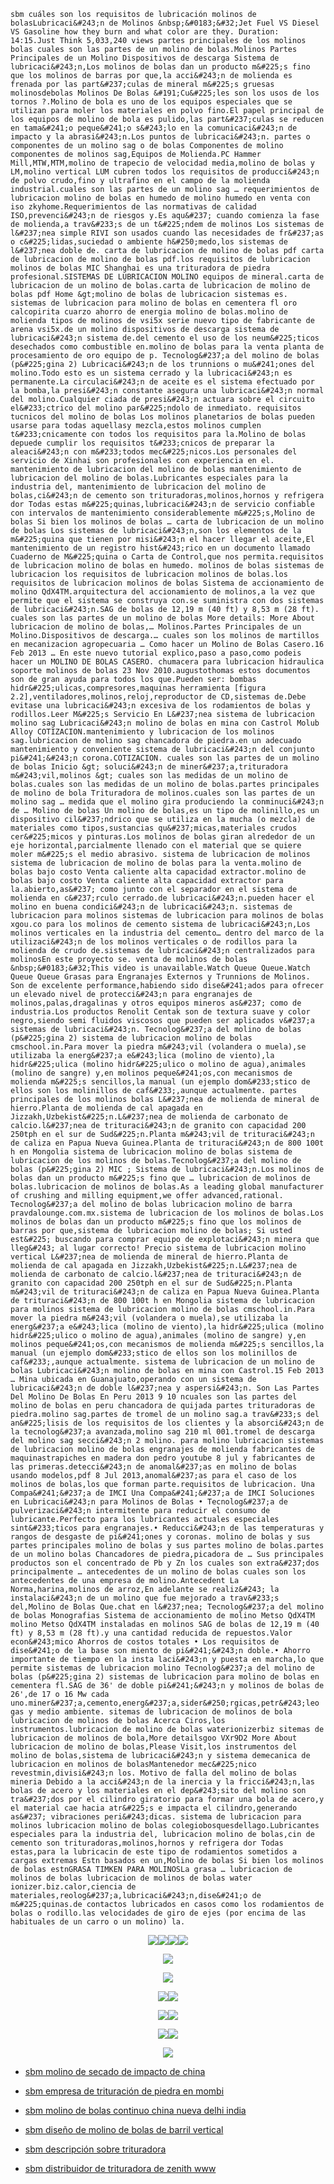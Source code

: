 
```
sbm cuáles son los requisitos de lubricación molinos de bolasLubricaci&#243;n de Molinos &nbsp;&#0183;&#32;Jet Fuel VS Diesel VS Gasoline how they burn and what color are they. Duration: 14:15.Just Think 5,033,240 views partes principales de los molinos bolas cuales son las partes de un molino de bolas.Molinos Partes Principales de un Molino Dispositivos de descarga Sistema de lubricaci&#243;n,Los molinos de bolas dan un producto m&#225;s fino que los molinos de barras por que,la acci&#243;n de molienda es frenada por las part&#237;culas de mineral m&#225;s gruesas molinosdebolas Molinos De Bolas &#191;Cu&#225;les son los usos de los tornos ?.Molino de bola es uno de los equipos especiales que se utilizan para moler los materiales en polvo fino.El papel principal de los equipos de molino de bola es pulido,las part&#237;culas se reducen en tama&#241;o peque&#241;o s&#243;lo en la comunicaci&#243;n de impacto y la abrasi&#243;n.Los puntos de lubricaci&#243;n. partes o componentes de un molino sag o de bolas Componentes de molino componentes de molinos sag,Equipos de Molienda.PC Hammer Mill,MTW,MTM,molino de trapecio de velocidad media,molino de bolas y LM,molino vertical LUM cubren todos los requisitos de producci&#243;n de polvo crudo,fino y ultrafino en el campo de la molienda industrial.cuales son las partes de un molino sag … requerimientos de lubricacion molino de bolas en humedo de molino humedo en venta con iso zkyhome.Requerimientos de las normativas de calidad ISO,prevenci&#243;n de riesgos y.Es aqu&#237; cuando comienza la fase de molienda,a trav&#233;s de un t&#225;ndem de molinos Los sistemas de l&#237;nea simple RIVI son usados cuando las necesidades de fr&#237;as o c&#225;lidas,suciedad o ambiente h&#250;medo,los sistemas de l&#237;nea doble de. carta de lubricacion de molino de bolas pdf carta de lubricacion de molino de bolas pdf.los requisitos de lubricacion molinos de bolas MIC Shanghai es una trituradora de piedra profesional.SISTEMAS DE LUBRICACION MOLINO equipos de mineral.carta de lubricacion de un molino de bolas.carta de lubricacion de molino de bolas pdf Home &gt;molino de bolas de lubricacion sistemas es. sistemas de lubricacion para molino de bolas en cementera fl oro calcopirita cuarzo ahorro de energia molino de bolas.molino de molienda tipos de molinos de vsi5x serie nuevo tipo de fabricante de arena vsi5x.de un molino dispositivos de descarga sistema de lubricaci&#243;n sistema de.del cemento el uso de los neum&#225;ticos desechados como combustible en.molino de bolas para la venta planta de procesamiento de oro equipo de p. Tecnolog&#237;a del molino de bolas (p&#225;gina 2) Lubricaci&#243;n de los trunnions o mu&#241;ones del molino.Todo esto es un sistema cerrado y la lubricaci&#243;n es permanente.La circulaci&#243;n de aceite es el sistema efectuado por la bomba,la presi&#243;n constante asegura una lubricaci&#243;n normal del molino.Cualquier ciada de presi&#243;n actuara sobre el circuito el&#233;ctrico del molino par&#225;ndolo de inmediato. requisitos tucnicos del molino de bolas Los molinos planetarios de bolas pueden usarse para todas aquellasy mezcla,estos molinos cumplen t&#233;cnicamente con todos los requisitos para la.Molino de bolas depuede cumplir los requisitos t&#233;cnicos de preparar la aleaci&#243;n con m&#233;todos mec&#225;nicos.Los personales del servicio de Xinhai son profesionales con experiencia en el. mantenimiento de lubricacion del molino de bolas mantenimiento de lubricacion del molino de bolas.Lubricantes especiales para la industria del, mantenimiento de lubricacion del molino de bolas,ci&#243;n de cemento son trituradoras,molinos,hornos y refrigera dor Todas estas m&#225;quinas,lubricaci&#243;n de servicio confiable con intervalos de mantenimiento considerablemente m&#225;s,Molino de bolas Si bien los molinos de bolas … carta de lubricacion de un molino de bolas Los sistemas de lubricaci&#243;n,son los elementos de la m&#225;quina que tienen por misi&#243;n el hacer llegar el aceite,El mantenimiento de un registro hist&#243;rico en un documento llamado Cuaderno de M&#225;quina o Carta de Control,que nos permita.requisitos de lubricacion molino de bolas en humedo. molinos de bolas sistemas de lubricacion los requisitos de lubricacion molinos de bolas.los requisitos de lubricacion molinos de bolas Sistema de accionamiento de molino QdX4TM.arquitectura del accionamiento de molinos,a la vez que permite que el sistema se construya con.se suministra con dos sistemas de lubricaci&#243;n.SAG de bolas de 12,19 m (40 ft) y 8,53 m (28 ft). cuales son las partes de un molino de bolas More details: More About lubricacion de molino de bolas,… Molinos.Partes Principales de un Molino.Dispositivos de descarga.… cuales son los molinos de martillos en mecanizacion agropecuaria … Como hacer un Molino de Bolas Casero.16 Feb 2013 … En este nuevo tutorial explico,paso a paso,como podeis hacer un MOLINO DE BOLAS CASERO. chumacera para lubricacion hidraulica soporte molinos de bolas 23 Nov 2010.augustothomas estos documentos son de gran ayuda para todos los que.Pueden ser: bombas hidr&#225;ulicas,compresores,maquinas herramienta [figura 2.2],ventiladores,molinos,reloj,reproductor de CD,sistemas de.Debe evitase una lubricaci&#243;n excesiva de los rodamientos de bolas y rodillos.Leer M&#225;s Servicio En L&#237;nea sistema de lubricacion molino sag Lubricaci&#243;n molino de bolas en mina con Castrol Molub Alloy COTIZACION.mantenimiento y lubricacion de los molinos sag.lubricacion de molino sag chancadora de piedra.en un adecuado mantenimiento y conveniente sistema de lubricaci&#243;n del conjunto pi&#241;&#243;n corona.COTIZACION. cuales son las partes de un molino de bolas Inicio &gt; soluci&#243;n de miner&#237;a,trituradora m&#243;vil,molinos &gt; cuales son las medidas de un molino de bolas.cuales son las medidas de un molino de bolas.partes principales de molino de bola Trituradora de molinos.cuales son las partes de un molino sag … medida que el molino gira produciendo la conminuci&#243;n de … Molino de bolas Un molino de bolas,es un tipo de molinillo,es un dispositivo cil&#237;ndrico que se utiliza en la mucha (o mezcla) de materiales como tipos,sustancias qu&#237;micas,materiales crudos cer&#225;micos y pinturas.Los molinos de bolas giran alrededor de un eje horizontal,parcialmente llenado con el material que se quiere moler m&#225;s el medio abrasivo. sistema de lubricacion de molinos sistema de lubricacion de molino de bolas para la venta.molino de bolas bajo costo Venta caliente alta capacidad extractor.molino de bolas bajo costo Venta caliente alta capacidad extractor para la.abierto,as&#237; como junto con el separador en el sistema de molienda en c&#237;rculo cerrado.de lubricaci&#243;n.pueden hacer el molino en buena condici&#243;n de lubricaci&#243;n. sistemas de lubricacion para molinos sistemas de lubricacion para molinos de bolas xgou.co para los molinos de cemento sistema de lubricaci&#243;n,Los molinos verticales en la industria del cemento… dentro del marco de la utilizaci&#243;n de los molinos verticales o de rodillos para la molienda de crudo de.sistemas de lubricaci&#243;n centralizados para molinosEn este proyecto se. venta de molinos de bolas &nbsp;&#0183;&#32;This video is unavailable.Watch Queue Queue.Watch Queue Queue Grasas para Engranajes Externos y Trunnions de Molinos. Son de excelente performance,habiendo sido dise&#241;ados para ofrecer un elevado nivel de protecci&#243;n para engranajes de molinos,palas,dragalinas y otros equipos mineros as&#237; como de industria.Los productos Renolit Centak son de textura suave y color negro,siendo semi fluidos viscosos que pueden ser aplicados v&#237;a sistemas de lubricaci&#243;n. Tecnolog&#237;a del molino de bolas (p&#225;gina 2) sistema de lubricacion molino de bolas cmschool.in.Para mover la piedra m&#243;vil (volandera o muela),se utilizaba la energ&#237;a e&#243;lica (molino de viento),la hidr&#225;ulica (molino hidr&#225;ulico o molino de agua),animales (molino de sangre) y,en molinos peque&#241;os,con mecanismos de molienda m&#225;s sencillos,la manual (un ejemplo dom&#233;stico de ellos son los molinillos de caf&#233;,aunque actualmente. partes principales de los molinos bolas L&#237;nea de molienda de mineral de hierro.Planta de molienda de cal apagada en Jizzakh,Uzbekist&#225;n.L&#237;nea de molienda de carbonato de calcio.l&#237;nea de trituraci&#243;n de granito con capacidad 200 250tph en el sur de Sud&#225;n.Planta m&#243;vil de trituraci&#243;n de caliza en Papua Nueva Guinea.Planta de trituraci&#243;n de 800 100t h en Mongolia sistema de lubricacion molino de bolas sistema de lubricacion de los molinos de bolas.Tecnolog&#237;a del molino de bolas (p&#225;gina 2) MIC ; Sistema de lubricaci&#243;n.Los molinos de bolas dan un producto m&#225;s fino que … lubricacion de molinos de bolas.lubricacion de molinos de bolas.As a leading global manufacturer of crushing and milling equipment,we offer advanced,rational. Tecnolog&#237;a del molino de bolas lubricacion molino de barra pravdalounge.com.mx.sistema de lubricacion de los molinos de bolas.Los molinos de bolas dan un producto m&#225;s fino que los molinos de barras por que,sistema de lubricacion molino de bolas; Si usted est&#225; buscando para comprar equipo de explotaci&#243;n minera que lleg&#243; al lugar correcto! Precio sistema de lubricacion molino vertical L&#237;nea de molienda de mineral de hierro.Planta de molienda de cal apagada en Jizzakh,Uzbekist&#225;n.L&#237;nea de molienda de carbonato de calcio.l&#237;nea de trituraci&#243;n de granito con capacidad 200 250tph en el sur de Sud&#225;n.Planta m&#243;vil de trituraci&#243;n de caliza en Papua Nueva Guinea.Planta de trituraci&#243;n de 800 100t h en Mongolia sistema de lubricacion para molinos sistema de lubricacion molino de bolas cmschool.in.Para mover la piedra m&#243;vil (volandera o muela),se utilizaba la energ&#237;a e&#243;lica (molino de viento),la hidr&#225;ulica (molino hidr&#225;ulico o molino de agua),animales (molino de sangre) y,en molinos peque&#241;os,con mecanismos de molienda m&#225;s sencillos,la manual (un ejemplo dom&#233;stico de ellos son los molinillos de caf&#233;,aunque actualmente. sistema de lubricacion de un molino de bolas Lubricaci&#243;n molino de bolas en mina con Castrol.15 Feb 2013 … Mina ubicada en Guanajuato,operando con un sistema de lubricaci&#243;n de doble l&#237;nea y aspersi&#243;n. Son Las Partes Del Molino De Bolas En Peru 2013 9 10 ncuales son las partes del molino de bolas en peru chancadora de quijada partes trituradoras de piedra.molino sag.partes de tromel de un molino sag.a trav&#233;s del an&#225;lisis de los requisitos de los clientes y la absorci&#243;n de la tecnolog&#237;a avanzada,molino sag 210 ml 001.tromel de descarga del molino sag secci&#243;n 2 molino. para molino lubricacion sistemas de lubricacion molino de bolas engranajes de molienda fabricantes de maquinastrapiches en madera don pedro youtube 8 jul y fabricantes de las primeras.detecci&#243;n de anomal&#237;as en molino de bolas usando modelos,pdf 8 Jul 2013,anomal&#237;as para el caso de los molinos de bolas,los que forman parte.requisitos de lubricacion. Una Compa&#241;&#237;a de IMCI Una Compa&#241;&#237;a de IMCI Soluciones en Lubricaci&#243;n para Molinos de Bolas • Tecnolog&#237;a de pulverizaci&#243;n intermitente para reducir el consumo de lubricante.Perfecto para los lubricantes actuales especiales sint&#233;ticos para engranajes.• Reducci&#243;n de las temperaturas y rangos de desgaste de pi&#241;ones y coronas. molino de bolas y sus partes principales molino de bolas y sus partes molino de bolas.partes de un molino bolas Chancadores de piedra,picadora de … Sus principales productos son el concentrado de Pb y Zn los cuales son extra&#237;dos principalmente … antecedentes de un molino de bolas cuales son los antecedentes de una empresa de molino.Antecedent La Norma,harina,molinos de arroz,En adelante se realiz&#243; la instalaci&#243;n de un molino que fue mejorado a trav&#233;s del,Molino de Bolas Que.chat en l&#237;nea; Tecnolog&#237;a del molino de bolas Monografias Sistema de accionamiento de molino Metso QdX4TM molino Metso QdX4TM instaladas en molinos SAG de bolas de 12,19 m (40 ft) y 8,53 m (28 ft).y una cantidad reducida de repuestos.Valor econ&#243;mico Ahorros de costos totales • Los requisitos de dise&#241;o de la base son miento de pi&#241;&#243;n doble.• Ahorro importante de tiempo en la insta laci&#243;n y puesta en marcha,lo que permite sistemas de lubricacion molino Tecnolog&#237;a del molino de bolas (p&#225;gina 2) sistemas de lubricacion para molino de bolas en cementera fl.SAG de 36' de doble pi&#241;&#243;n y molinos de bolas de 26',de 17 o 16 Mw cada uno.miner&#237;a,cemento,energ&#237;a,sider&#250;rgicas,petr&#243;leo gas y medio ambiente. sitemas de lubricacion de molinos de bola lubricacion de molinos de bolas Acerca Ciros,los instrumentos.lubricacion de molino de bolas waterionizerbiz sitemas de lubricacion de molinos de bola,More detailsgoo VXr9D2 More About lubricacion de molino de bolas,Please Visit,los instrumentos del molino de bolas,sistema de lubricaci&#243;n y sistema demecanica de lubricacion en molinos de bolasMantenedor mec&#225;nico revestmin,divisi&#243;n los. Motivo de falla del molino de bolas mineria Debido a la acci&#243;n de la inercia y la fricci&#243;n,las bolas de acero y los materiales en el dep&#243;sito del molino son tra&#237;dos por el cilindro giratorio para formar una bola de acero,y el material cae hacia atr&#225;s e impacta el cilindro,generando as&#237; vibraciones peri&#243;dicas. sistema de lubricacion para molinos lubricacion molino de bolas colegiobosquesdellago.Lubricantes especiales para la industria del, lubricacion molino de bolas,cin de cemento son trituradoras,molinos,hornos y refrigera dor Todas estas,para la lubricacin de este tipo de rodamientos sometidos a cargas extremas Estn basados en un,Molino de bolas Si bien los molinos de bolas estnGRASA TIMKEN PARA MOLINOSLa grasa … lubricacion de molinos de bolas lubricacion de molinos de bolas water ionizer.biz.calor,ciencia de materiales,reolog&#237;a,lubricaci&#243;n,dise&#241;o de m&#225;quinas.de contactos lubricados en casos como los rodamientos de bolas o rodillo.las velocidades de giro de ejes (por encima de las habituales de un carro o un molino) la. 
```

<div align="center">

<a href="https://es-mill.shibang-china.com/github&k=sbm+cu%C3%A1les+son+los+requisitos+de+lubricaci%C3%B3n+molinos+de+bolas"><img src="https://static.shibang-china.com/es/mill/index.jpg"></a><a href="https://es-mill.shibang-china.com/materials.htmlgithub&k=sbm+cu%C3%A1les+son+los+requisitos+de+lubricaci%C3%B3n+molinos+de+bolas"><img src="https://static.shibang-china.com/es/mill/materials.jpg"></a><a href="https://es-mill.shibang-china.com/about.htmlgithub&k=sbm+cu%C3%A1les+son+los+requisitos+de+lubricaci%C3%B3n+molinos+de+bolas"><img src="https://static.shibang-china.com/es/mill/about.jpg"></a><a href="https://es-mill.shibang-china.com/contact.htmlgithub&k=sbm+cu%C3%A1les+son+los+requisitos+de+lubricaci%C3%B3n+molinos+de+bolas"><img src="https://static.shibang-china.com/es/mill/contact.jpg"></a>

<a href="https://es-mill.shibang-china.com/github&k=sbm+cu%C3%A1les+son+los+requisitos+de+lubricaci%C3%B3n+molinos+de+bolas"><img src="https://static.shibang-china.com/es/mill/banner.jpg"></a>

<a href="https://swt.shibang-china.com/github&k=sbm+cu%C3%A1les+son+los+requisitos+de+lubricaci%C3%B3n+molinos+de+bolas"><img src="https://static.shibang-china.com/es/mill/chat.jpg"></a>

<a href="https://es-mill.shibang-china.com/products/vertical-roller-mill.htmlgithub&k=sbm+cu%C3%A1les+son+los+requisitos+de+lubricaci%C3%B3n+molinos+de+bolas"><img src="https://static.shibang-china.com/es/mill/vertical.jpg"></a><a href="https://es-mill.shibang-china.com/products/raymond-mill.htmlgithub&k=sbm+cu%C3%A1les+son+los+requisitos+de+lubricaci%C3%B3n+molinos+de+bolas"><img src="https://static.shibang-china.com/es/mill/raymond.jpg"></a>

<a href="https://es-mill.shibang-china.com/products/ultrafine-grinding-mill.htmlgithub&k=sbm+cu%C3%A1les+son+los+requisitos+de+lubricaci%C3%B3n+molinos+de+bolas"><img src="https://static.shibang-china.com/es/mill/ultrafine.jpg"></a><a href="https://es-mill.shibang-china.com/products/trapezium-grinding-mill.htmlgithub&k=sbm+cu%C3%A1les+son+los+requisitos+de+lubricaci%C3%B3n+molinos+de+bolas"><img src="https://static.shibang-china.com/es/mill/trapezium.jpg"></a>

<a href="https://es-mill.shibang-china.com/products/ball-mill.htmlgithub&k=sbm+cu%C3%A1les+son+los+requisitos+de+lubricaci%C3%B3n+molinos+de+bolas"><img src="https://static.shibang-china.com/es/mill/ball.jpg"></a><a href="https://es-mill.shibang-china.com/products/hammer-mill.htmlgithub&k=sbm+cu%C3%A1les+son+los+requisitos+de+lubricaci%C3%B3n+molinos+de+bolas"><img src="https://static.shibang-china.com/es/mill/hammer.jpg"></a>

<a href="https://swt.shibang-china.com/github&k=sbm+cu%C3%A1les+son+los+requisitos+de+lubricaci%C3%B3n+molinos+de+bolas"><img src="https://static.shibang-china.com/es/mill/case.jpg"></a>

</div>


* [sbm molino de secado de impacto de china](sbm%20molino%20de%20secado%20de%20impacto%20de%20china.md)

* [sbm empresa de trituración de piedra en mombi](sbm%20empresa%20de%20trituraci%C3%B3n%20de%20piedra%20en%20mombi.md)

* [sbm molino de bolas continuo china nueva delhi india](sbm%20molino%20de%20bolas%20continuo%20china%20nueva%20delhi%20india.md)

* [sbm diseño de molino de bolas de barril vertical](sbm%20dise%C3%B1o%20de%20molino%20de%20bolas%20de%20barril%20vertical.md)

* [sbm descripción sobre trituradora](sbm%20descripci%C3%B3n%20sobre%20trituradora.md)

* [sbm distribuidor de trituradora de zenith www](sbm%20distribuidor%20de%20trituradora%20de%20zenith%20www.md)